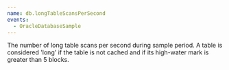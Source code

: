 ```yaml
---
name: db.longTableScansPerSecond
events:
  - OracleDatabaseSample
---
```


The number of long table scans per second during sample period. A table is considered 'long' if the table is not cached and if its high-water mark is greater than 5 blocks.